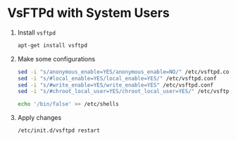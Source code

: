 VsFTPd with System Users
========================


1. Install `vsftpd`
    ```bash
    apt-get install vsftpd
    ```


2. Make some configurations
    ```bash
    sed -i "s/anonymous_enable=YES/anonymous_enable=NO/" /etc/vsftpd.conf
    sed -i "s/#local_enable=YES/local_enable=YES/" /etc/vsftpd.conf
    sed -i "s/#write_enable=YES/write_enable=YES" /etc/vsftpd.conf
    sed -i "s/#chroot_local_user=YES/chroot_local_user=YES/" /etc/vsftpd.conf

    echo '/bin/false' >> /etc/shells
    ```


3. Apply changes
    ```bash
    /etc/init.d/vsftpd restart
    ```
